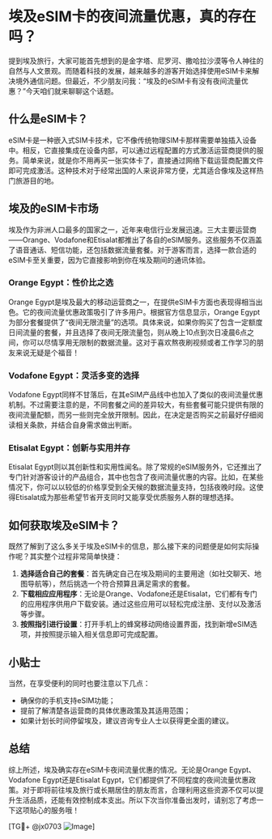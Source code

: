 # 埃及eSIM卡的夜间流量优惠，真的存在吗？

提到埃及旅行，大家可能首先想到的是金字塔、尼罗河、撒哈拉沙漠等令人神往的自然与人文景观。而随着科技的发展，越来越多的游客开始选择使用eSIM卡来解决境外通信问题。但最近，不少朋友问我：“埃及的eSIM卡有没有夜间流量优惠？”今天咱们就来聊聊这个话题。

## 什么是eSIM卡？

eSIM卡是一种嵌入式SIM卡技术，它不像传统物理SIM卡那样需要单独插入设备中。相反，它直接集成在设备内部，可以通过远程配置的方式激活运营商提供的服务。简单来说，就是你不用再买一张实体卡了，直接通过网络下载运营商配置文件即可完成激活。这种技术对于经常出国的人来说非常方便，尤其适合像埃及这样热门旅游目的地。

## 埃及的eSIM卡市场

埃及作为非洲人口最多的国家之一，近年来电信行业发展迅速。三大主要运营商——Orange、Vodafone和Etisalat都推出了各自的eSIM服务。这些服务不仅涵盖了语音通话、短信功能，还包括数据流量套餐。对于游客而言，选择一款合适的eSIM卡至关重要，因为它直接影响到你在埃及期间的通讯体验。

### Orange Egypt：性价比之选

Orange Egypt是埃及最大的移动运营商之一，在提供eSIM卡方面也表现得相当出色。它的夜间流量优惠政策吸引了许多用户。根据官方信息显示，Orange Egypt为部分套餐提供了“夜间无限流量”的选项。具体来说，如果你购买了包含一定额度日间流量的套餐，并且选择了夜间无限流量包，则从晚上10点到次日凌晨6点之间，你可以尽情享用无限制的数据流量。这对于喜欢熬夜刷视频或者工作学习的朋友来说无疑是个福音！

### Vodafone Egypt：灵活多变的选择

Vodafone Egypt同样不甘落后，在其eSIM产品线中也加入了类似的夜间流量优惠机制。不过需要注意的是，不同套餐之间的差异较大，有些套餐可能只提供有限的夜间流量配额，而另一些则完全放开限制。因此，在决定是否购买之前最好仔细阅读相关条款，并结合自身需求做出判断。

### Etisalat Egypt：创新与实用并存

Etisalat Egypt则以其创新性和实用性闻名。除了常规的eSIM服务外，它还推出了专门针对游客设计的产品组合，其中也包含了夜间流量优惠的内容。比如，在某些情况下，你可以以较低的价格享受到全天候的数据流量支持，包括夜晚时段。这使得Etisalat成为那些希望节省开支同时又能享受优质服务人群的理想选择。

## 如何获取埃及eSIM卡？

既然了解到了这么多关于埃及eSIM卡的信息，那么接下来的问题便是如何实际操作呢？其实整个过程非常简单快捷：

1. **选择适合自己的套餐**：首先确定自己在埃及期间的主要用途（如社交聊天、地图导航等），然后挑选一个符合预算且满足需求的套餐。
2. **下载相应应用程序**：无论是Orange、Vodafone还是Etisalat，它们都有专门的应用程序供用户下载安装。通过这些应用可以轻松完成注册、支付以及激活等步骤。
3. **按照指引进行设置**：打开手机上的蜂窝移动网络设置界面，找到新增eSIM选项，并按照提示输入相关信息即可完成配置。

## 小贴士

当然，在享受便利的同时也要注意以下几点：
- 确保你的手机支持eSIM功能；
- 提前了解清楚各运营商的具体优惠政策及其适用范围；
- 如果计划长时间停留埃及，建议咨询专业人士以获得更全面的建议。

## 总结

综上所述，埃及确实存在eSIM卡夜间流量优惠的情况。无论是Orange Egypt、Vodafone Egypt还是Etisalat Egypt，它们都提供了不同程度的夜间流量优惠政策。对于即将前往埃及旅行或长期居住的朋友而言，合理利用这些资源不仅可以提升生活品质，还能有效控制成本支出。所以下次当你准备出发时，请别忘了考虑一下这项贴心的服务哦！

[TG💪+ @jx0703 ![Image](https://github.com/user-attachments/assets/dbca1d08-cadb-493c-b0ec-ad6f7a83f270)]
